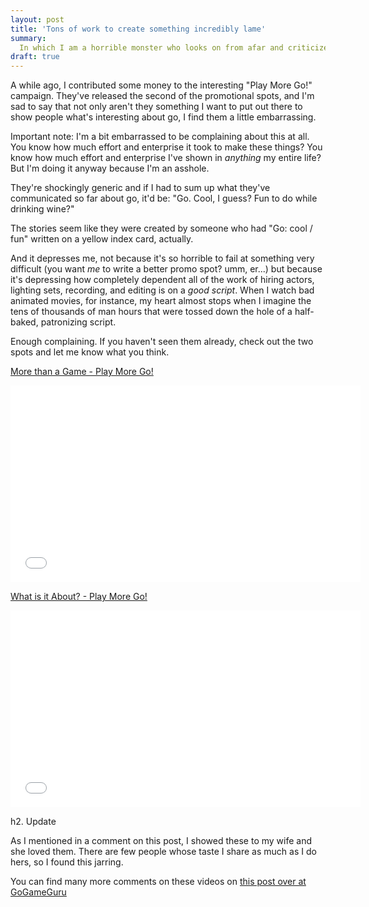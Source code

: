 ```yaml
---
layout: post
title: 'Tons of work to create something incredibly lame'
summary:
  In which I am a horrible monster who looks on from afar and criticizes someone else's work.
draft: true
---
```


A while ago, I contributed some money to the interesting "Play More Go!" campaign. They've released the second of the promotional spots, and I'm sad to say that not only aren't they something I want to put out there to show people what's interesting about go, I find them a little embarrassing.

Important note: I'm a bit embarrassed to be complaining about this at all. You know how much effort and enterprise it took to make these things? You know how much effort and enterprise I've shown in _anything_ my entire life? But I'm doing it anyway because I'm an asshole.

They're shockingly generic and if I had to sum up what they've communicated so far about go, it'd be: "Go. Cool, I guess? Fun to do while drinking wine?"

The stories seem like they were created by someone who had "Go: cool / fun" written on a yellow index card, actually.

And it depresses me, not because it's so horrible to fail at something very difficult (you want _me_ to write a better promo spot? umm, er...) but because it's depressing how completely dependent all of the work of hiring actors, lighting sets, recording, and editing is on a _good script_. When I watch bad animated movies, for instance, my heart almost stops when I imagine the tens of thousands of man hours that were tossed down the hole of a half-baked, patronizing script.

Enough complaining. If you haven't seen them already, check out the two spots and let me know what you think.

[More than a Game - Play More Go!](http://www.youtube.com/watch?v=RVbGgla-FZE)

<iframe width="560" height="315" src="//www.youtube.com/embed/RVbGgla-FZE" frameborder="0" allowfullscreen></iframe>

[What is it About? - Play More Go!](http://www.youtube.com/watch?v=doX5kKAgXk8)

<iframe width="560" height="315" src="//www.youtube.com/embed/doX5kKAgXk8" frameborder="0" allowfullscreen></iframe>

h2. Update

As I mentioned in a comment on this post, I showed these to my wife and she loved them. There are few people whose taste I share as much as I do hers, so I found this jarring.

You can find many more comments on these videos on [this post over at GoGameGuru](http://gogameguru.com/the-game-of-go-what-is-it/#comments.)

